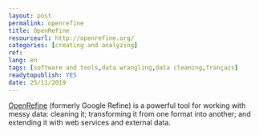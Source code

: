 ```yaml
---
layout: post 
permalink: openrefine
title: OpenRefine
resourceurl: http://openrefine.org/
categories: [creating and analyzing]
ref: 
lang: en
tags: [software and tools,data wrangling,data cleaning,français]
readytopublish: YES
date: 25/11/2019
---
```

[OpenRefine](http://openrefine.org/) (formerly Google Refine) is a powerful tool for working with messy data: cleaning it; transforming it from one format into another; and extending it with web services and external data.